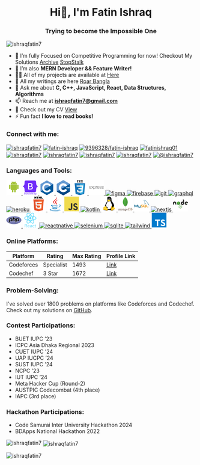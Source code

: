 <h1 align="center">Hi👋, I'm Fatin Ishraq</h1>
<h3 align="center">Trying to become the Impossible One</h3>

<p align="left">
  <img src="https://komarev.com/ghpvc/?username=ishraqfatin7&label=Profile%20Hits&color=0e75b6&style=flat-square" alt="ishraqfatin7" />
</p>

- 🔭 I’m fully Focused on Competitive Programming for now! Checkout My Solutions [Archive](https://github.com/ishraqfatin7/Online-Judge-Solves) [StopStalk](https://www.stopstalk.com/user/profile/ishraqfatin7)
- 🌱 I’m also **MERN Developer && Feature Writer!**
- 👨‍💻 All of my projects are available at [Here](https://github.com/ishraqfatin7?tab=repositories)
- 📝 All my writings are here [Roar Bangla](https://roar.media/bangla/author/fatin)
- 💬 Ask me about **C, C++, JavaScript, React, Data Structures, Algorithms**
- 📫 Reach me at **ishraqfatin7@gmail.com**
- 📄 Check out my CV [View](https://drive.google.com/file/d/1RNH04PGUDdXw-vlzwE3Xzn7l01i-YsgB/view?usp=drive_link)
- ⚡ Fun fact **I love to read books!**

<h3 align="left">Connect with me:</h3>
<p align="left">
  <a href="https://codeforces.com/profile/ishraqfatin7" target="blank"><img align="center" src="https://raw.githubusercontent.com/rahuldkjain/github-profile-readme-generator/master/src/images/icons/Social/codeforces.svg" alt="ishraqfatin7" height="30" width="40" /></a>
  <a href="https://linkedin.com/in/fatin-ishraq" target="blank"><img align="center" src="https://raw.githubusercontent.com/rahuldkjain/github-profile-readme-generator/master/src/images/icons/Social/linked-in-alt.svg" alt="fatin-ishraq" height="30" width="40" /></a>
  <a href="https://stackoverflow.com/users/9396328/fatin-ishraq" target="blank"><img align="center" src="https://raw.githubusercontent.com/rahuldkjain/github-profile-readme-generator/master/src/images/icons/Social/stack-overflow.svg" alt="9396328/fatin-ishraq" height="30" width="40" /></a>
  <a href="https://fb.com/fatinishraq01" target="blank"><img align="center" src="https://raw.githubusercontent.com/rahuldkjain/github-profile-readme-generator/master/src/images/icons/Social/facebook.svg" alt="fatinishraq01" height="30" width="40" /></a>
  <a href="https://instagram.com/ishraqfatin7" target="blank"><img align="center" src="https://raw.githubusercontent.com/rahuldkjain/github-profile-readme-generator/master/src/images/icons/Social/instagram.svg" alt="ishraqfatin7" height="30" width="40" /></a>
  <a href="https://www.codechef.com/users/ishraqfatin7" target="blank"><img align="center" src="https://cdn.jsdelivr.net/npm/simple-icons@3.1.0/icons/codechef.svg" alt="ishraqfatin7" height="30" width="40" /></a>
  <a href="https://www.hackerrank.com/ishraqfatin7" target="blank"><img align="center" src="https://raw.githubusercontent.com/rahuldkjain/github-profile-readme-generator/master/src/images/icons/Social/hackerrank.svg" alt="ishraqfatin7" height="30" width="40" /></a>
  <a href="https://www.leetcode.com/ishraqfatin7" target="blank"><img align="center" src="https://raw.githubusercontent.com/rahuldkjain/github-profile-readme-generator/master/src/images/icons/Social/leet-code.svg" alt="ishraqfatin7" height="30" width="40" /></a>
  <a href="https://www.hackerearth.com/@ishraqfatin7" target="blank"><img align="center" src="https://raw.githubusercontent.com/rahuldkjain/github-profile-readme-generator/master/src/images/icons/Social/hackerearth.svg" alt="@ishraqfatin7" height="30" width="40" /></a>
</p>

<h3 align="left">Languages and Tools:</h3>
<p align="left"> 
  <a href="https://developer.android.com" target="_blank" rel="noreferrer"> <img src="https://raw.githubusercontent.com/devicons/devicon/master/icons/android/android-original-wordmark.svg" alt="android" width="40" height="40"/> </a> 
  <a href="https://getbootstrap.com" target="_blank" rel="noreferrer"> <img src="https://raw.githubusercontent.com/devicons/devicon/master/icons/bootstrap/bootstrap-plain-wordmark.svg" alt="bootstrap" width="40" height="40"/> </a> 
  <a href="https://www.cprogramming.com/" target="_blank" rel="noreferrer"> <img src="https://raw.githubusercontent.com/devicons/devicon/master/icons/c/c-original.svg" alt="c" width="40" height="40"/> </a> 
  <a href="https://www.w3schools.com/cpp/" target="_blank" rel="noreferrer"> <img src="https://raw.githubusercontent.com/devicons/devicon/master/icons/cplusplus/cplusplus-original.svg" alt="cplusplus" width="40" height="40"/> </a> 
  <a href="https://www.w3schools.com/css/" target="_blank" rel="noreferrer"> <img src="https://raw.githubusercontent.com/devicons/devicon/master/icons/css3/css3-original-wordmark.svg" alt="css3" width="40" height="40"/> </a> 
  <a href="https://expressjs.com" target="_blank" rel="noreferrer"> <img src="https://raw.githubusercontent.com/devicons/devicon/master/icons/express/express-original-wordmark.svg" alt="express" width="40" height="40"/> </a> 
  <a href="https://www.figma.com/" target="_blank" rel="noreferrer"> <img src="https://www.vectorlogo.zone/logos/figma/figma-icon.svg" alt="figma" width="40" height="40"/> </a> 
  <a href="https://firebase.google.com/" target="_blank" rel="noreferrer"> <img src="https://www.vectorlogo.zone/logos/firebase/firebase-icon.svg" alt="firebase" width="40" height="40"/> </a> 
  <a href="https://git-scm.com/" target="_blank" rel="noreferrer"> <img src="https://www.vectorlogo.zone/logos/git-scm/git-scm-icon.svg" alt="git" width="40" height="40"/> </a> 
  <a href="https://graphql.org" target="_blank" rel="noreferrer"> <img src="https://www.vectorlogo.zone/logos/graphql/graphql-icon.svg" alt="graphql" width="40" height="40"/> </a> 
  <a href="https://heroku.com" target="_blank" rel="noreferrer"> <img src="https://www.vectorlogo.zone/logos/heroku/heroku-icon.svg" alt="heroku" width="40" height="40"/> </a> 
  <a href="https://www.w3.org/html/" target="_blank" rel="noreferrer"> <img src="https://raw.githubusercontent.com/devicons/devicon/master/icons/html5/html5-original-wordmark.svg" alt="html5" width="40" height="40"/> </a> 
  <a href="https://www.java.com" target="_blank" rel="noreferrer"> <img src="https://raw.githubusercontent.com/devicons/devicon/master/icons/java/java-original.svg" alt="java" width="40" height="40"/> </a> 
  <a href="https://developer.mozilla.org/en-US/docs/Web/JavaScript" target="_blank" rel="noreferrer"> <img src="https://raw.githubusercontent.com/devicons/devicon/master/icons/javascript/javascript-original.svg" alt="javascript" width="40" height="40"/> </a> 
  <a href="https://kotlinlang.org" target="_blank" rel="noreferrer"> <img src="https://www.vectorlogo.zone/logos/kotlinlang/kotlinlang-icon.svg" alt="kotlin" width="40" height="40"/> </a> 
  <a href="https://www.linux.org/" target="_blank" rel="noreferrer"> <img src="https://raw.githubusercontent.com/devicons/devicon/master/icons/linux/linux-original.svg" alt="linux" width="40" height="40"/> </a> 
  <a href="https://www.mongodb.com/" target="_blank" rel="noreferrer"> <img src="https://raw.githubusercontent.com/devicons/devicon/master/icons/mongodb/mongodb-original-wordmark.svg" alt="mongodb" width="40" height="40"/> </a> 
  <a href="https://www.mysql.com/" target="_blank" rel="noreferrer"> <img src="https://raw.githubusercontent.com/devicons/devicon/master/icons/mysql/mysql-original-wordmark.svg" alt="mysql" width="40" height="40"/> </a> 
  <a href="https://nextjs.org/" target="_blank" rel="noreferrer"> <img src="https://cdn.worldvectorlogo.com/logos/nextjs-2.svg" alt="nextjs" width="40" height="40"/> </a> 
  <a href="https://nodejs.org" target="_blank" rel="noreferrer"> <img src="https://raw.githubusercontent.com/devicons/devicon/master/icons/nodejs/nodejs-original-wordmark.svg" alt="nodejs" width="40" height="40"/> </a> 
  <a href="https://www.php.net" target="_blank" rel="noreferrer"> <img src="https://raw.githubusercontent.com/devicons/devicon/master/icons/php/php-original.svg" alt="php" width="40" height="40"/> </a> 
  <a href="https://reactjs.org/" target="_blank" rel="noreferrer"> <img src="https://raw.githubusercontent.com/devicons/devicon/master/icons/react/react-original-wordmark.svg" alt="react" width="40" height="40"/> </a> 
  <a href="https://reactnative.dev/" target="_blank" rel="noreferrer"> <img src="https://reactnative.dev/img/header_logo.svg" alt="reactnative" width="40" height="40"/> </a> 
  <a href="https://www.selenium.dev" target="_blank" rel="noreferrer"> <img src="https://raw.githubusercontent.com/detain/svg-logos/780f25886640cef088af994181646db2f6b1a3f8/svg/selenium-logo.svg" alt="selenium" width="40" height="40"/> </a> 
  <a href="https://www.sqlite.org/" target="_blank" rel="noreferrer"> <img src="https://www.vectorlogo.zone/logos/sqlite/sqlite-icon.svg" alt="sqlite" width="40" height="40"/> </a> 
  <a href="https://tailwindcss.com/" target="_blank" rel="noreferrer"> <img src="https://www.vectorlogo.zone/logos/tailwindcss/tailwindcss-icon.svg" alt="tailwind" width="40" height="40"/> </a> 
  <a href="https://www.typescriptlang.org/" target="_blank" rel="noreferrer"> <img src="https://raw.githubusercontent.com/devicons/devicon/master/icons/typescript/typescript-original.svg" alt="typescript" width="40" height="40"/> </a> 
</p>

<h3 align="left">Online Platforms:</h3>

| Platform   | Rating     | Max Rating | Profile Link                                               |
|------------|------------|------------|------------------------------------------------------------|
| Codeforces | Specialist | 1493       | [Link](https://codeforces.com/profile/ishraqfatin7)         |
| Codechef   | 3 Star     | 1672       | [Link](https://www.codechef.com/users/ishraqfatin7)         |

<h3 align="left">Problem-Solving:</h3>
<p>I've solved over 1800 problems on platforms like Codeforces and Codechef. Check out my solutions on <a href="https://github.com/ishraqfatin7/Online-Judge-Solves">GitHub</a>.</p>

<h3 align="left">Contest Participations:</h3>
<ul>
  <li>BUET IUPC ’23</li>
  <li>ICPC Asia Dhaka Regional 2023</li>
  <li>CUET IUPC ’24</li>
  <li>UAP IUCPC ’24</li>
  <li>SUST IUPC ’24</li>
  <li>NCPC ’23</li>
  <li>IUT IUPC ’24</li>
  <li>Meta Hacker Cup (Round-2)</li>
  <li>AUSTPIC Codecombat (4th place)</li>
  <li>IAPC (3rd place)</li>
</ul>

<h3 align="left">Hackathon Participations:</h3>
<ul>
  <li>Code Samurai Inter University Hackathon 2024</li>
  <li>BDApps National Hackathon 2022</li>
</ul>

<p><img align="left" src="https://github-readme-stats.vercel.app/api/top-langs?username=ishraqfatin7&show_icons=true&locale=en&layout=compact" alt="ishraqfatin7" /></p>

<p>&nbsp;<img align="center" src="https://github-readme-stats.vercel.app/api?username=ishraqfatin7&show_icons=true&locale=en" alt="ishraqfatin7" /></p>

<p><img align="center" src="https://github-readme-streak-stats.herokuapp.com/?user=ishraqfatin7&theme=dark" alt="ishraqfatin7" /></p>
